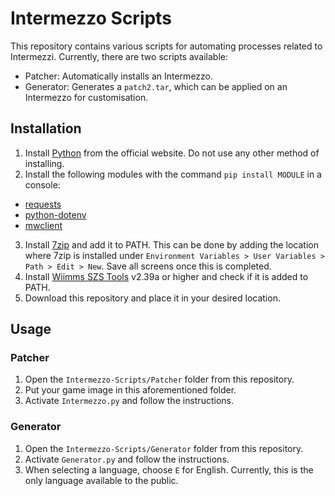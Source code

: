 # Intermezzo Scripts
This repository contains various scripts for automating processes related to Intermezzi. Currently, there are two scripts available:
* Patcher: Automatically installs an Intermezzo.
* Generator: Generates a `patch2.tar`, which can be applied on an Intermezzo for customisation.

## Installation
1. Install [Python](https://www.python.org/downloads/) from the official website. Do not use any other method of installing.
2. Install the following modules with the command `pip install MODULE` in a console:
* [requests](https://pypi.org/project/requests/)
* [python-dotenv](https://pypi.org/project/python-dotenv/)
* [mwclient](https://pypi.org/project/mwclient/)
3. Install [7zip](https://www.7-zip.org/download.html) and add it to PATH. This can be done by adding the location where 7zip is installed under `Environment Variables > User Variables > Path > Edit > New`. Save all screens once this is completed.
4. Install [Wiimms SZS Tools](https://szs.wiimm.de/) v2.39a or higher and check if it is added to PATH.
5. Download this repository and place it in your desired location.

## Usage

### Patcher
1. Open the `Intermezzo-Scripts/Patcher` folder from this repository.
2. Put your game image in this aforementioned folder.
3. Activate `Intermezzo.py` and follow the instructions.

### Generator
1. Open the `Intermezzo-Scripts/Generator` folder from this repository.
2. Activate `Generator.py` and follow the instructions.
3. When selecting a language, choose `E` for English. Currently, this is the only language available to the public.
